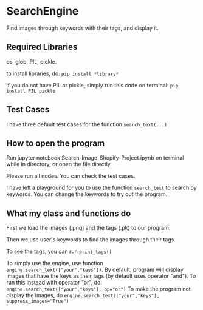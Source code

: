 # SearchEngine
Find images through keywords with their tags, and display it.

## Required Libraries
os, glob, PIL, pickle.

to install libraries, do:
`pip install *library*`

if you do not have PIL or pickle, simply run this code on terminal: 
`pip install PIL pickle`

## Test Cases
I have three default test cases for the function `search_text(...)` 


## How to open the program
Run jupyter notebook Search-Image-Shopify-Project.ipynb on terminal while in directory, or open the file directly.

Please run all nodes. You can check the test cases.

I have left a playground for you to use the function `search_text` to search by keywords. You can change the keywords to try out the program.

## What my class and functions do
First we load the images (.png) and the tags (.pk) to our program. 

Then we use user's keywords to find the images through their tags.

To see the tags, you can run `print_tags()`

To simply use the engine, use function `engine.search_text(["your","keys"])`. By default, program will display images that have the keys as their tags (by default uses operator "and").
  To run this instead with operator "or", do: `engine.search_text(["your","keys"], op="or")`
  To make the program not display the images, do `engine.search_text(["your","keys"], suppress_images="True")`
